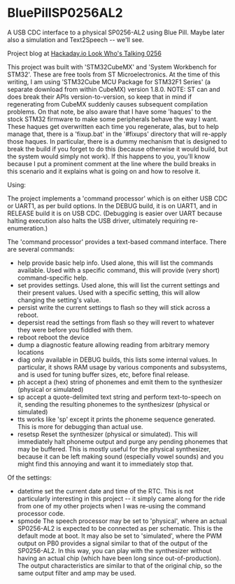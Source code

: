 # BluePillSP0256AL2
A USB CDC interface to a physical SP0256-AL2 using Blue Pill.  Maybe later also a simulation and Text2Speech -- we'll see.

Project blog at [Hackaday.io Look Who's Talking 0256](https://hackaday.io/project/171417-look-whos-talking-0256)

This project was built with 'STM32CubeMX' and 'System Workbench for STM32'.  These are free tools from ST Microelectronics.  At the time of this writing, I am using 'STM32Cube MCU Package for STM32F1 Series' (a separate download from within CubeMX) version 1.8.0.  NOTE: ST can and does break their APIs version-to-version, so keep that in mind if regenerating from CubeMX suddenly causes subsequent compilation problems.  On that note, be also aware that I have some 'haques' to the stock STM32 firmware to make some peripherals behave the way I want.  These haques get overwritten each time you regenerate, alas, but to help manage that, there is a 'fixup.bat' in the '#fixups' directory that will re-apply those haques.  In particular, there is a dummy mechanism that is designed to break the build if you forget to do this (because otherwise it would build, but the system would simply not work).  If this happens to you, you'll know because I put a prominent comment at the line where the build breaks in this scenario and it explains what is going on and how to resolve it.

Using:

The project implements a 'command processor' which is on either USB CDC or UART1, as per build options.  In the DEBUG build, it is on UART1, and in RELEASE build it is on USB CDC.  (Debugging is easier over UART because halting execution also halts the USB driver, ultimately requiring re-enumeration.)

The 'command processor' provides a text-based command interface.  There are several commands:
*  help
  provide basic help info.  Used alone, this will list the commands available.  Used with a specific command, this will provide (very short) command-specific help.
*  set
  provides settings.  Used alone, this will list the current settings and their present values.  Used with a specific setting, this will allow changing the setting's value.
*  persist
  write the current settings to flash so they will stick across a reboot.
*  depersist
  read the settings from flash so they will revert to whatever they were before you fiddled with them.
*  reboot
  reboot the device
*  dump
  a diagnostic feature allowing reading from arbitrary memory locations
*  diag
  only available in DEBUG builds, this lists some internal values.  In particular, it shows RAM usage by various components and subsystems, and is used for tuning buffer sizes, etc, before final release.
*  ph
  accept a (hex) string of phonemes and emit them to the synthesizer (physical or simulated)
*  sp
  accept a quote-delimited text string and perform text-to-speech on it, sending the resulting phonemes to the synthesizesr (physical or simulated)
*  tts
  works like 'sp' except it prints the phoneme sequence generated.  This is more for debugging than actual use.
*  resetsp
  Reset the synthesizer (physical or simulated).  This will immediately halt phoneme output and purge any pending phonemes that may be buffered.  This is mostly useful for the physical synthesizer, because it can be left making sound (especially vowel sounds) and you might find this annoying and want it to immediately stop that.

Of the settings:
*  datetime
  set the current date and time of the RTC.  This is not particularly interesting in this project -- it simply came along for the ride from one of my other projects when I was re-using the command processor code.
*  spmode
  The speech processor may be set to 'physical', where an actual SP0256-AL2 is expected to be connected as per schematic.  This is the default mode at boot.
  It may also be set to 'simulated', where the PWM output on PB0 provides a signal similar to that of the output of the SP0256-AL2.  In this way, you can play with the synthesizer without having an actual chip (which have been long since out-of-production).  The output characteristics are similar to that of the original chip, so the same output filter and amp may be used.

